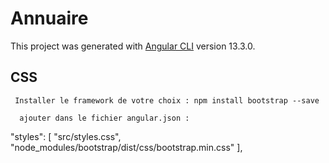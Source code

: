 # Annuaire

This project was generated with [Angular CLI](https://github.com/angular/angular-cli) version 13.3.0.

## CSS

     Installer le framework de votre choix : npm install bootstrap --save

      ajouter dans le fichier angular.json : 
"styles": [
"src/styles.css",
"node_modules/bootstrap/dist/css/bootstrap.min.css"
],